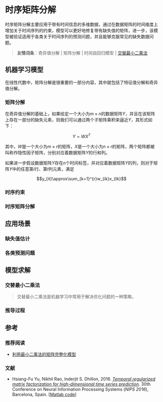 # 时序矩阵分解

时序矩阵分解主要应用于带有时间信息的多维数据，通过在数据矩阵的时间维度上增加关于时间序列的约束，模型可以更好地修复带有缺失值的矩阵，进一步，该模型被验证适用于各类关于时间序列的预测问题，并且能够克服常见的缺失数据问题。

>**友情词条**：奇异值分解 | 矩阵分解 | 时间自回归模型 | [交替最小二乘法](https://stanford.edu/~rezab/classes/cme323/S15/notes/lec14.pdf)

## 机器学习模型

在线性代数中，矩阵分解是很重要的一部分内容，其中就包括了特征值分解和奇异值分解。

### 矩阵分解

在奇异值分解的基础上，如果给定一个大小为$m\times n$的数据矩阵$Y$，并且在该矩阵上存在一部分的缺失元素，则我们可以通过两个子矩阵乘积来逼近$Y$，其形式如下：

$$Y=WX^T$$

其中，$W$是一个大小为$m\times r$的矩阵，$X$是一个大小为$n\times r$的矩阵，两个矩阵都被叫称作隐性因子矩阵，分别对应着数据矩阵$Y$的行和列。

如果进一步假设数据矩阵$Y$存在$n$个时间标签，并对应着数据矩阵$Y$的列，则对于矩阵$Y$中的任意第$i$行、第$t$列元素，满足

$$y_{it}\approx\sum_{k=1}^{r}w_{ik}x_{tk}$$

### 时序约束



### 时序矩阵分解

## 应用场景

### 缺失值估计

### 各类预测问题

## 模型求解

### 交替最小二乘法

> 交替最小二乘法是机器学习中常用于解决优化问题的一种策略，

### 推导过程

## 参考

### 推荐阅读

- [利用最小二乘法的矩阵完整化模型](https://stanford.edu/~rezab/classes/cme323/S15/notes/lec14.pdf)

### 文献

- Hsiang-Fu Yu, Nikhil Rao, Inderjit S. Dhillon, 2016. [*Temporal regularized matrix factorization for high-dimensional time series prediction*](http://www.cs.utexas.edu/~rofuyu/papers/tr-mf-nips.pdf). 30th Conference on Neural Information Processing Systems (*NIPS 2016*), Barcelona, Spain. [[Matlab code](https://github.com/rofuyu/exp-trmf-nips16)]
